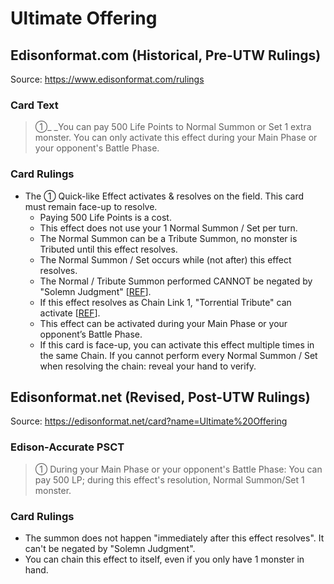# Ultimate Offering

## Edisonformat.com (Historical, Pre-UTW Rulings)

Source: https://www.edisonformat.com/rulings

### Card Text

> ①_ _You can pay 500 Life Points to Normal Summon or Set 1 extra monster. You can only activate this effect during your Main Phase or your opponent's Battle Phase.

### Card Rulings

*   The ① Quick-like Effect activates & resolves on the field. This card must remain face-up to resolve.
    *   Paying 500 Life Points is a cost.
    *   This effect does not use your 1 Normal Summon / Set per turn.
    *   The Normal Summon can be a Tribute Summon, no monster is Tributed until this effect resolves.
    *   The Normal Summon / Set occurs while (not after) this effect resolves.
    *   The Normal / Tribute Summon performed CANNOT be negated by "Solemn Judgment" \[[REF](https://www.edisonformat.com/home/rules-update-when-not-immediately-after-this-effect-resolves)\].
    *   If this effect resolves as Chain Link 1, "Torrential Tribute" can activate \[[REF](https://www.pojo.biz/board/showthread.php?t=26817)\].
    *   This effect can be activated during your Main Phase or your opponent’s Battle Phase.
    *   If this card is face-up, you can activate this effect multiple times in the same Chain. If you cannot perform every Normal Summon / Set when resolving the chain: reveal your hand to verify.

## Edisonformat.net (Revised, Post-UTW Rulings)

Source: https://edisonformat.net/card?name=Ultimate%20Offering

### Edison-Accurate PSCT

> ① During your Main Phase or your opponent's Battle Phase: You can pay 500 LP; during this effect's resolution, Normal Summon/Set 1 monster.

### Card Rulings

*   The summon does not happen "immediately after this effect resolves". It can't be negated by "Solemn Judgment".
*   You can chain this effect to itself, even if you only have 1 monster in hand.
            